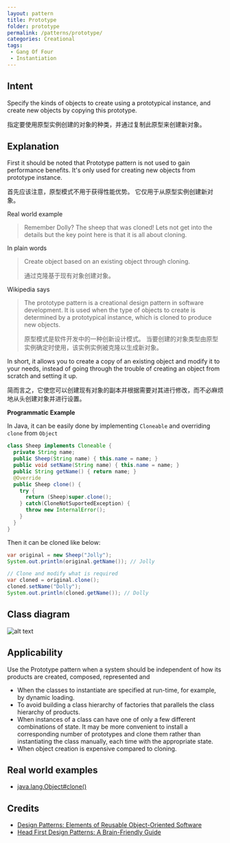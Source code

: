 ```yaml
---
layout: pattern
title: Prototype
folder: prototype
permalink: /patterns/prototype/
categories: Creational
tags: 
 - Gang Of Four
 - Instantiation
---
```


## Intent

Specify the kinds of objects to create using a prototypical instance, and create new objects by 
copying this prototype.

指定要使用原型实例创建的对象的种类，并通过复制此原型来创建新对象。
## Explanation

First it should be noted that Prototype pattern is not used to gain performance benefits. It's only 
used for creating new objects from prototype instance.

首先应该注意，原型模式不用于获得性能优势。 它仅用于从原型实例创建新对象。

Real world example

> Remember Dolly? The sheep that was cloned! Lets not get into the details but the key point here is 
> that it is all about cloning.


In plain words

> Create object based on an existing object through cloning.
>
>通过克隆基于现有对象创建对象。

Wikipedia says

> The prototype pattern is a creational design pattern in software development. It is used when the 
> type of objects to create is determined by a prototypical instance, which is cloned to produce new 
> objects.
>
>原型模式是软件开发中的一种创新设计模式。 当要创建的对象类型由原型实例确定时使用，该实例实例被克隆以生成新对象。

In short, it allows you to create a copy of an existing object and modify it to your needs, instead 
of going through the trouble of creating an object from scratch and setting it up.

简而言之，它使您可以创建现有对象的副本并根据需要对其进行修改，而不必麻烦地从头创建对象并进行设置。

**Programmatic Example**

In Java, it can be easily done by implementing `Cloneable` and overriding `clone` from `Object`

```java
class Sheep implements Cloneable {
  private String name;
  public Sheep(String name) { this.name = name; }
  public void setName(String name) { this.name = name; }
  public String getName() { return name; }
  @Override
  public Sheep clone() {
    try {
      return (Sheep)super.clone();
    } catch(CloneNotSuportedException) {
      throw new InternalError();
    }
  }
}
```

Then it can be cloned like below:

```java
var original = new Sheep("Jolly");
System.out.println(original.getName()); // Jolly

// Clone and modify what is required
var cloned = original.clone();
cloned.setName("Dolly");
System.out.println(cloned.getName()); // Dolly
```

## Class diagram

![alt text](./etc/prototype.urm.png "Prototype pattern class diagram")

## Applicability

Use the Prototype pattern when a system should be independent of how its products are created, 
composed, represented and

* When the classes to instantiate are specified at run-time, for example, by dynamic loading.
* To avoid building a class hierarchy of factories that parallels the class hierarchy of products.
* When instances of a class can have one of only a few different combinations of state. It may be 
more convenient to install a corresponding number of prototypes and clone them rather than 
instantiating the class manually, each time with the appropriate state.
* When object creation is expensive compared to cloning.

## Real world examples

* [java.lang.Object#clone()](http://docs.oracle.com/javase/8/docs/api/java/lang/Object.html#clone%28%29)

## Credits

* [Design Patterns: Elements of Reusable Object-Oriented Software](https://www.amazon.com/gp/product/0201633612/ref=as_li_tl?ie=UTF8&camp=1789&creative=9325&creativeASIN=0201633612&linkCode=as2&tag=javadesignpat-20&linkId=675d49790ce11db99d90bde47f1aeb59)
* [Head First Design Patterns: A Brain-Friendly Guide](https://www.amazon.com/gp/product/0596007124/ref=as_li_tl?ie=UTF8&camp=1789&creative=9325&creativeASIN=0596007124&linkCode=as2&tag=javadesignpat-20&linkId=6b8b6eea86021af6c8e3cd3fc382cb5b)
